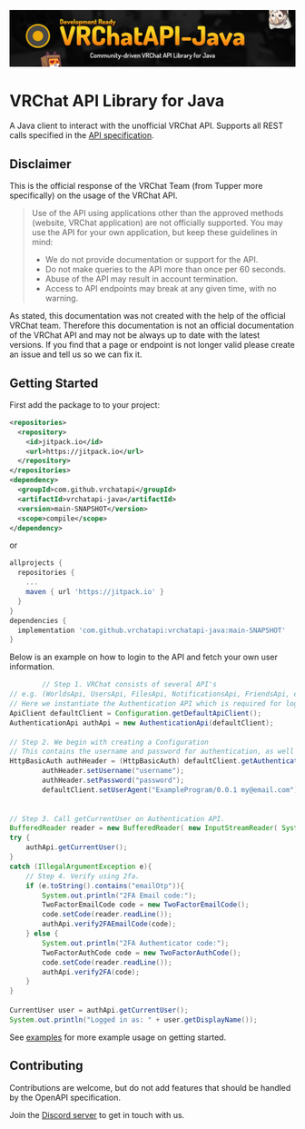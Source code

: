 ![](https://github.com/vrchatapi/vrchatapi.github.io/blob/main/static/assets/img/lang/lang_java_banner_1500x300.png?raw=true)

# VRChat API Library for Java

A Java client to interact with the unofficial VRChat API. Supports all REST calls specified in the [API specification](https://github.com/vrchatapi/specification).

## Disclaimer

This is the official response of the VRChat Team (from Tupper more specifically) on the usage of the VRChat API.

> Use of the API using applications other than the approved methods (website, VRChat application) are not officially supported. You may use the API for your own application, but keep these guidelines in mind:
> * We do not provide documentation or support for the API.
> * Do not make queries to the API more than once per 60 seconds.
> * Abuse of the API may result in account termination.
> * Access to API endpoints may break at any given time, with no warning.

As stated, this documentation was not created with the help of the official VRChat team. Therefore this documentation is not an official documentation of the VRChat API and may not be always up to date with the latest versions. If you find that a page or endpoint is not longer valid please create an issue and tell us so we can fix it.

## Getting Started

First add the package to to your project:
```xml
<repositories>
  <repository>
    <id>jitpack.io</id>
    <url>https://jitpack.io</url>
  </repository>
</repositories>
<dependency>
  <groupId>com.github.vrchatapi</groupId>
  <artifactId>vrchatapi-java</artifactId>
  <version>main-SNAPSHOT</version>
  <scope>compile</scope>
</dependency>
```
or
```groovy
allprojects {
  repositories {
    ...
    maven { url 'https://jitpack.io' }
  }
}
dependencies {
  implementation 'com.github.vrchatapi:vrchatapi-java:main-SNAPSHOT'
}
```

Below is an example on how to login to the API and fetch your own user information.

```java
		// Step 1. VRChat consists of several API's
// e.g. (WorldsApi, UsersApi, FilesApi, NotificationsApi, FriendsApi, etc...)
// Here we instantiate the Authentication API which is required for logging in.
ApiClient defaultClient = Configuration.getDefaultApiClient();
AuthenticationApi authApi = new AuthenticationApi(defaultClient);

// Step 2. We begin with creating a Configuration
// This contains the username and password for authentication, as well as a user agent.
HttpBasicAuth authHeader = (HttpBasicAuth) defaultClient.getAuthentication("authHeader");
		authHeader.setUsername("username");
		authHeader.setPassword("password");
		defaultClient.setUserAgent("ExampleProgram/0.0.1 my@email.com");


// Step 3. Call getCurrentUser on Authentication API.
BufferedReader reader = new BufferedReader( new InputStreamReader( System.in ) );
try {
    authApi.getCurrentUser();
}
catch (IllegalArgumentException e){
    // Step 4. Verify using 2fa.
    if (e.toString().contains("emailOtp")){
        System.out.println("2FA Email code:");
        TwoFactorEmailCode code = new TwoFactorEmailCode();
        code.setCode(reader.readLine());
        authApi.verify2FAEmailCode(code);
    } else {
        System.out.println("2FA Authenticator code:");
        TwoFactorAuthCode code = new TwoFactorAuthCode();
        code.setCode(reader.readLine());
        authApi.verify2FA(code);
    }
}

CurrentUser user = authApi.getCurrentUser();
System.out.println("Logged in as: " + user.getDisplayName());
```

See [examples](https://github.com/vrchatapi/vrchatapi-java/blob/master/examples) for more example usage on getting started.

## Contributing

Contributions are welcome, but do not add features that should be handled by the OpenAPI specification.

Join the [Discord server](https://discord.gg/Ge2APMhPfD) to get in touch with us.
